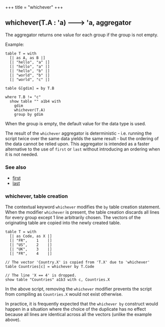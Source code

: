 +++
title = "whichever"
+++

## whichever(T.A : 'a) 🡒 'a, aggregator

The aggregator returns one value for each group if the group is not empty.

Example:

```envision
table T = with
  [| as A, as B |]
  [| "hello", "a" |]
  [| "hello", "a" |]
  [| "hello", "b" |]
  [| "world", "b" |]
  [| "world", "c" |]

table G[gdim] = by T.B

where T.B != "c"
  show table "" a1b4 with
    gdim
    whichever(T.A)
    group by gdim
```

When the group is empty, the default value for the data type is used.

The result of the `whichever` aggregator is deterministic - i.e. running the script twice over the same data yields the same result - but the ordering of the data cannot be relied upon. This aggregator is intended as a faster alternative to the use of `first` or `last` without introducing an ordering when it is not needed.

### See also

* [first](../../def/first/)
* [last](../../jkl/last/)

### whichever, table creation

The contextual keyword `whichever` modifies the `by` table creation statement. When the modifier `whichever` is present, the table creation discards all lines for every group except 1 line arbitrarily chosen. The vectors of the originating table are copied into the newly created table.

```envision
table T = with
  [| as Code, as X |]
  [| "FR",    1    |]
  [| "US",    2    |]
  [| "UK",    3    |]
  [| "FR",    4    |]

// The vector 'Country.X' is copied from 'T.X' due to 'whichever'
table Countries[c] = whichever by T.Code

// The line 'X == 4' is dropped.
show table "Countries" a1b3 with c, Countries.X 
```

In the above script, removing the `whichever` modifier prevents the script from compiling as `Countries.X` would not exist otherwise.

In practice, it is frequently expected that the `whichever by` construct would happen in a situation where the choice of the duplicate has no effect because all lines are identical across all the vectors (unlike the example above).
